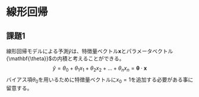 # 線形回帰
## 課題1
線形回帰モデルによる予測$\hat{y}$は、特徴量ベクトル$\mathbf{x}$とパラメータベクトル{\mathbf{\theta}}$の内積と考えることができる。
$$  
\hat{y} = \theta_0 + \theta_1 x_1 + \theta_2 x_2 + \dots + \theta_n x_n = \boldsymbol{\theta} \cdot \boldsymbol{x}  
$$
バイアス項$\theta_0$を用いるために特徴量ベクトルに$x_0=1$を追加する必要がある事に留意する。
